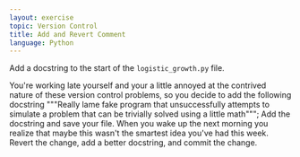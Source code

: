 ```yaml
---
layout: exercise
topic: Version Control
title: Add and Revert Comment
language: Python
---
```


Add a docstring to the start of the `logistic_growth.py` file.

You're working late yourself and your a little annoyed at the contrived
nature of these version control problems, so you decide to add the
following docstring """Really lame fake program that unsuccessfully
attempts to simulate a problem that can be trivially solved using a
little math"""; Add the docstring and save your file. When you wake up
the next morning you realize that maybe this wasn't the smartest idea
you've had this week. Revert the change, add a better docstring, and
commit the change.
